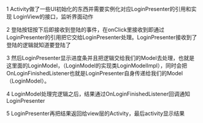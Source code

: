 1 Activity做了一些UI初始化的东西并需要实例化对应LoginPresenter的引用和实现 LoginView的接口，监听界面动作 

2 登陆按钮按下后即接收到登陆的事件，在onClick里接收到即通过LoginPresenter的引用把它交给LoginPresenter处理。LoginPresenter接收到了登陆的逻辑就知道要登陆了 

3 然后LoginPresenter显示进度条并且把逻辑交给我们的Model去处理，也就是这里面的LoginModel，（LoginModel的实现类LoginModelImpl），同时会把OnLoginFinishedListener也就是LoginPresenter自身传递给我们的Model（LoginModel）。 

4 LoginModel处理完逻辑之后，结果通过OnLoginFinishedListener回调通知LoginPresenter 

5 LoginPresenter再把结果返回给view层的Activity，最后activity显示结果
